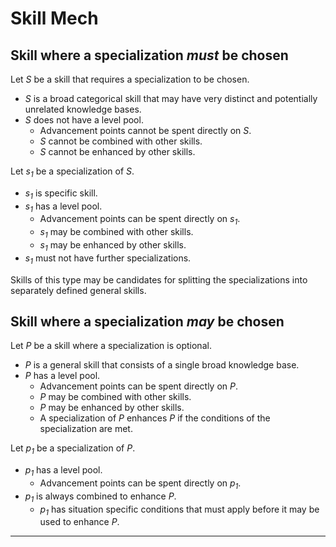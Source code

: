 # Skill Mech

## Skill where a specialization _must_ be chosen

Let <i>S</i> be a skill that requires a specialization to be chosen.

* <i>S</i> is a broad categorical skill that may have very distinct and potentially unrelated knowledge bases.
* <i>S</i> does not have a level pool.
  * Advancement points cannot be spent directly on <i>S</i>.
  * <i>S</i> cannot be combined with other skills.
  * <i>S</i> cannot be enhanced by other skills.

Let <i>s<sub>1</sub></i> be a specialization of <i>S</i>.

* <i>s<sub>1</sub></i> is specific skill.
* <i>s<sub>1</sub></i> has a level pool.
  * Advancement points can be spent directly on <i>s<sub>1</sub></i>.
  * <i>s<sub>1</sub></i> may be combined with other skills.
  * <i>s<sub>1</sub></i> may be enhanced by other skills.
* <i>s<sub>1</sub></i> must not have further specializations.

Skills of this type may be candidates for splitting the specializations into separately defined general skills.


## Skill where a specialization _may_ be chosen

Let _P_ be a skill where a specialization is optional.

* _P_ is a general skill that consists of a single broad knowledge base.
* _P_ has a level pool.
  * Advancement points can be spent directly on _P_.
  * _P_ may be combined with other skills.
  * _P_ may be enhanced by other skills.
  * A specialization of _P_ enhances _P_ if the conditions of the specialization are met.

Let _p<sub>1</sub>_ be a specialization of _P_.

* _p<sub>1</sub>_ has a level pool.
  * Advancement points can be spent directly on _p<sub>1</sub>_.
* _p<sub>1</sub>_ is always combined to enhance _P_.
  * _p<sub>1</sub>_ has situation specific conditions that must apply before it may be used to enhance _P_.
  
* * *

